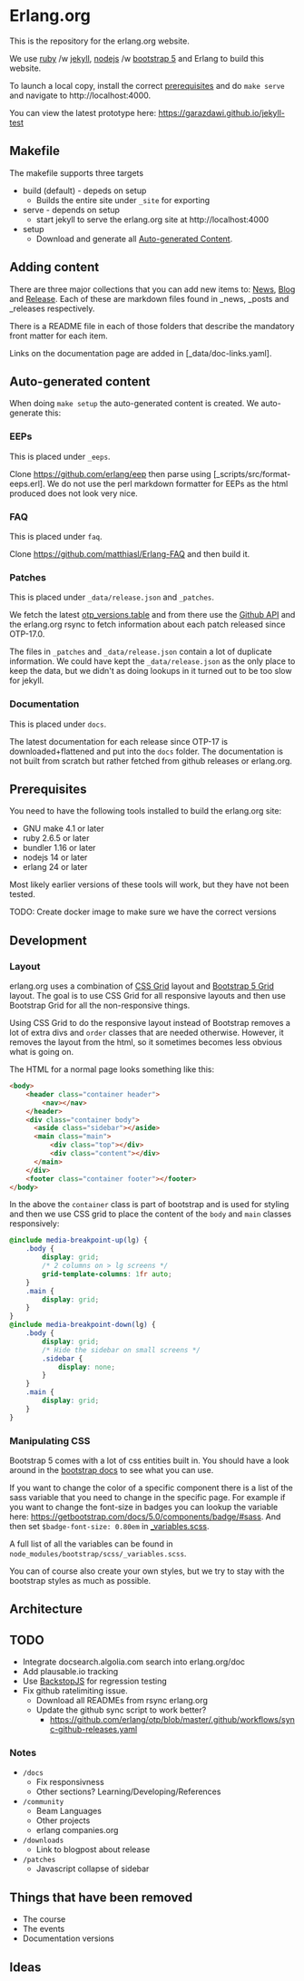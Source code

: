 # Erlang.org

This is the repository for the erlang.org website.

We use [ruby] /w [jekyll], [nodejs] /w [bootstrap 5] and Erlang to build this website.

To launch a local copy, install the correct [prerequisites](#Prerequisites) and do `make serve` and navigate to http://localhost:4000.

You can view the latest prototype here: https://garazdawi.github.io/jekyll-test

[ruby]: https://ruby.org
[jekyll]: https://jekyllrb.com/
[nodejs]: https://nodejs.org
[bootstrap 5]: https://getbootstrap.com/docs/5.0/

## Makefile

The makefile supports three targets

* build (default) - depeds on setup
  * Builds the entire site under `_site` for exporting
* serve - depends on setup
  * start jekyll to serve the erlang.org site at http://localhost:4000
* setup
  * Download and generate all [Auto-generated Content](#Auto-generated-content).

## Adding content

There are three major collections that you can add new items to: [News], [Blog] and [Release]. Each of these are markdown files found in _news, _posts and _releases respectively.

There is a README file in each of those folders that describe the mandatory front matter for each item.

Links on the documentation page are added in [_data/doc-links.yaml].

[News]: /_news/README.md
[Blog]: /_posts/README.md
[Release]: /_releases/README.md

## Auto-generated content

When doing `make setup` the auto-generated content is created. We auto-generate this:

### EEPs

This is placed under `_eeps`.

Clone https://github.com/erlang/eep then parse using [_scripts/src/format-eeps.erl]. We do not use
the perl markdown formatter for EEPs as the html produced does not look very nice.

### FAQ

This is placed under `faq`.

Clone https://github.com/matthiasl/Erlang-FAQ and then build it.

### Patches

This is placed under `_data/release.json` and `_patches`.

We fetch the latest [otp_versions.table] and from there use the [Github API](https://docs.github.com/en/rest)
and the erlang.org rsync to fetch information about each patch released since OTP-17.0.

The files in `_patches` and `_data/release.json` contain a lot of duplicate information. We could have kept the
`_data/release.json` as the only place to keep the data, but we didn't as doing lookups in it turned out to
be too slow for jekyll.

[otp_versions.table]: https://github.com/erlang/otp/blob/master/otp_versions.table

### Documentation

This is placed under `docs`.

The latest documentation for each release since OTP-17 is downloaded+flattened and put into the `docs` folder.
The documentation is not built from scratch but rather fetched from github releases or erlang.org.

## Prerequisites

You need to have the following tools installed to build the erlang.org site:

* GNU make 4.1 or later
* ruby 2.6.5 or later
* bundler 1.16 or later
* nodejs 14 or later
* erlang 24 or later

Most likely earlier versions of these tools will work, but they have not been tested.

TODO: Create docker image to make sure we have the correct versions

## Development



### Layout

erlang.org uses a combination of [CSS Grid] layout and [Bootstrap 5
Grid] layout. The goal is to use CSS Grid for all responsive layouts
and then use Bootstrap Grid for all the non-responsive things.

Using CSS Grid to do the responsive layout instead of Bootstrap
removes a lot of extra divs and `order` classes that are needed
otherwise. However, it removes the layout from the html, so it
sometimes becomes less obvious what is going on.

[CSS Grid]: https://css-tricks.com/snippets/css/complete-guide-grid/
[Bootstrap 5 Grid]: https://getbootstrap.com/docs/5.0/layout/grid/

The HTML for a normal page looks something like this:

```html
<body>
    <header class="container header">
        <nav></nav>
    </header>
    <div class="container body">
      <aside class="sidebar"></aside>
      <main class="main">
          <div class="top"></div>
          <div class="content"></div>
      </main>
    </div>
    <footer class="container footer"></footer>
</body>
```

In the above the `container` class is part of bootstrap and is used for
styling and then we use CSS grid to place the content of the `body` and
`main` classes responsively:

```scss
@include media-breakpoint-up(lg) {
    .body {
        display: grid;
        /* 2 columns on > lg screens */
        grid-template-columns: 1fr auto;
    }
    .main {
        display: grid;
    }
}
@include media-breakpoint-down(lg) {
    .body {
        display: grid;
        /* Hide the sidebar on small screens */
        .sidebar {
            display: none;
        }
    }
    .main {
        display: grid;
    }
}
```

### Manipulating CSS

Bootstrap 5 comes with a lot of css entities built in. You should have a look around in the [bootstrap docs] to see what you can use.

If you want to change the color of a specific component there is a list of the sass variable that you need to change in the specific page. For example if you want to change the font-size in badges you can lookup the variable here: https://getbootstrap.com/docs/5.0/components/badge/#sass. And then set `$badge-font-size: 0.80em` in [_variables.scss](_sass/_variables.scss]).

A full list of all the variables can be found in `node_modules/bootstrap/scss/_variables.scss`.

You can of course also create your own styles, but we try to stay with the bootstrap styles as much as possible.

[bootstrap docs]: https://getbootstrap.com/docs/5.0/

## Architecture

## TODO

* Integrate docsearch.algolia.com search into erlang.org/doc
* Add plausable.io tracking
* Use [BackstopJS](https://css-tricks.com/automating-css-regression-testing/) for regression testing 
* Fix github ratelimiting issue.
  * Download all READMEs from rsync erlang.org
  * Update the github sync script to work better?
    * https://github.com/erlang/otp/blob/master/.github/workflows/sync-github-releases.yaml

### Notes
* `/docs`
  * Fix responsivness
  * Other sections? Learning/Developing/References
* `/community`
  * Beam Languages
  * Other projects
  * erlang companies.org
* `/downloads`
  * Link to blogpost about release
* `/patches`
  * Javascript collapse of sidebar

## Things that have been removed

* The course
* The events
* Documentation versions

## Ideas

